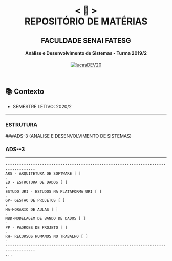 <h1 align="center">
    < 📜 > <br>
REPOSITÓRIO DE MATÉRIAS
</h1>
    <h2 align="center">
    FACULDADE SENAI FATESG
    </h2>
<h4 align="center">
  Análise e Desenvolvimento de Sistemas - Turma 2019/2
</h4>

<p align="center">
  <a href="https://github.com/lucasDEV20">
    <img alt="lucasDEV20" src="https://img.shields.io/badge/Lucas-GitHub-blu">
  </a>
</p>
<br>

## 📚 Contexto

- SEMESTRE LETIVO: 2020/2

---

### ESTRUTURA



###ADS-3 (ANALISE E DESENVOLVIMENTO DE SISTEMAS)




### ADS--3
-----------------------------------------------------------------------------------
```
-----------------------------------------------------------------------------------
ARS - ARQUITETURA DE SOFTWARE [ ]
-
ED - ESTRUTURA DE DADOS [ ]
-
ESTUDO URI - ESTUDOS NA PLATAFORMA URI [ ]
-
GP- GESTAO DE PROJETOS [ ]
-
HA-HORARIO DE AULAS [ ]
-
MBD-MODELAGEM DE BANDO DE DADOS [ ]
-
PP - PADROES DE PROJETO [ ]
-
RH- RECURSOS HUMANOS NO TRABALHO [ ]
-
-----------------------------------------------------------------------------------
...
